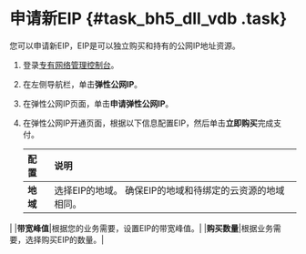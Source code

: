 # 申请新EIP {#task_bh5_dll_vdb .task}

您可以申请新EIP，EIP是可以独立购买和持有的公网IP地址资源。

1.  登录[专有网络管理控制台](https://vpcnext.console.aliyun.com)。
2.  在左侧导航栏，单击**弹性公网IP**。
3.  在弹性公网IP页面，单击**申请弹性公网IP**。
4.  在弹性公网IP开通页面，根据以下信息配置EIP，然后单击**立即购买**完成支付。 

    |配置|说明|
    |:-|:-|
    |**地域**|选择EIP的地域。 确保EIP的地域和待绑定的云资源的地域相同。

 |
    |**带宽峰值**|根据您的业务需要，设置EIP的带宽峰值。|
    |**购买数量**|根据业务需要，选择购买EIP的数量。|


